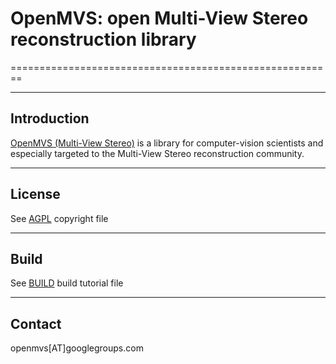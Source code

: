 # OpenMVS: open Multi-View Stereo reconstruction library
========================================================

------------
Introduction
------------

[OpenMVS (Multi-View Stereo)](https://github.com/cdcseacave/openMVS) is a library for computer-vision scientists and especially targeted to the Multi-View Stereo reconstruction community.

-------
License
-------

See [AGPL](https://github.com/cdcseacave/openMVS/blob/master/COPYRIGHT.md) copyright file

-----
Build
-----

See [BUILD](https://github.com/cdcseacave/openMVS/blob/master/BUILD.md) build tutorial file

-------
Contact
-------

openmvs[AT]googlegroups.com
